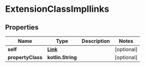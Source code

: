 
# ExtensionClassImpllinks

## Properties
| Name | Type | Description | Notes |
| ------------ | ------------- | ------------- | ------------- |
| **self** | [**Link**](Link.md) |  |  [optional] |
| **propertyClass** | **kotlin.String** |  |  [optional] |



